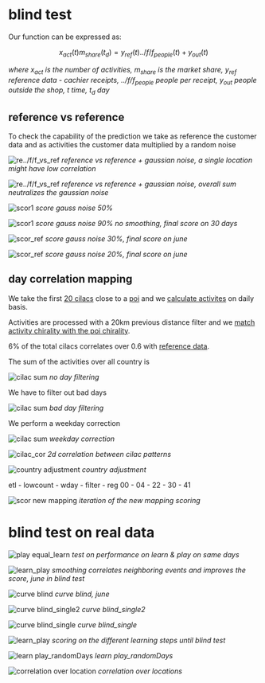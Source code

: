 # blind test
Our function can be expressed as:

$$ x_{act}(t) m_{share}(t_{d}) = y_{ref}(t) ../f/f_{people}(t) + y_{out}(t) $$

_where $x_{act}$ is the number of activities, $m_{share}$ is the market share, $y_{ref}$ reference data - cachier receipts, $../f/f_{people}$ people per receipt, $y_{out}$ people outside the shop, $t$ time, $t_{d}$ day_

## reference vs reference
To check the capability of the prediction we take as reference the customer data and as activities the customer data multiplied by a random noise

![re../f/f_vs_ref](f_mot/ref_vs_ref.png "reference vs reference")
_reference vs reference + gaussian noise, a single location might have low correlation_

![re../f/f_vs_ref](f_mot/ref_vs_ref_sum.png "reference vs reference sum")
_reference vs reference + gaussian noise, overall sum neutralizes the gaussian noise_

![scor1](../f/f_mot/score1.png "score gauss noise 0.5")
_score gauss noise 50%_

![scor1](../f/f_mot/scor_ref2ref.png "score gauss noise 0.9")
_score gauss noise 90% no smoothing, final score on 30 days_

<!-- ![scor_ref](../f/f_mot/scor_ref_vs_ref.png "score gauss noise 0.9") -->
<!-- _score gauss noise 90% with smoothing, final score on 30 days_ -->

![scor_ref](../f/f_mot/ref_vs_ref_30g.png "score gauss noise 0.3")
_score gauss noise 30%, final score on june_

![scor_ref](../f/f_mot/ref_vs_ref_20g.png "score gauss noise 0.2")
_score gauss noise 20%, final score on june_

## day correlation mapping
We take the first [20 cilacs](172.25.100.50/home/gmarelli/lav/motion/raw/tank/act_cilac.csv.gz) close to a [poi](172.25.100.50/home/gmarelli/lav/motion/raw/tank/poi.csv) and we [calculate activites](http://172.25.186.11:8000/gmarelli/geomadi/blob/master/job/activity/qsm.activity_report.tank_cilac_t1.json) on daily basis.

Activities are processed with a 20km previous distance filter and we [match activity chirality with the poi chirality](http://172.25.186.11:8000/gmarelli/geomadi/blob/master/etl/proc_tank.py).

6% of the total cilacs correlates over 0.6 with [reference data](172.25.100.50/home/gmarelli/lav/motion/raw/tank/re../f/f_year.csv.gz).

The sum of the activities over all country is

![cilac sum](../f/f_mot/cilac_sum.png "cilac sum")
_no day filtering_

We have to filter out bad days

![cilac sum](../f/f_mot/cilac_sum_filter.png "cilac sum")
_bad day filtering_

We perform a weekday correction

![cilac sum](../f/f_mot/cilac_sum_wday.png "cilac sum")
_weekday correction_

![cilac_cor](../f/f_mot/cilac_2dcor.png "cilac 2d correlation")
_2d correlation between cilac patterns_

![country adjustment](../f/f_mot/country_adjustment.png "country adjustment")
_country adjustment_

etl - lowcount - wday - filter - reg
00 - 04 - 22 - 30 - 41

![scor new mapping](../f/f_mot/scor_new_mapping.png "new mapping scoring")
_iteration of the new mapping scoring_

# blind test on real data

![play equal_learn](../f/f_mot/play_equal_learn.png "play equal_learn")
_test on performance on learn & play on same days_

![learn_play](../f/f_mot/smooth_improvement.png "smoothing improvement")
_smoothing correlates neighboring events and improves the score, june in blind test_

![curve blind](../f/f_mot/curve_blind.png "curve blind")
_curve blind, june_

![curve blind_single2](../f/f_mot/curve_blind_single2.png "curve blind_single2")
_curve blind_single2_

![curve blind_single](../f/f_mot/curve_blind_single.png "curve blind_single")
_curve blind_single_

![learn_play](../f/f_mot/learn_play_june.png "learn play june")
_scoring on the different learning steps until blind test_

![learn play_randomDays](../f/f_mot/learn_play_randomDays.png "learn play_randomDays")
_learn play_randomDays_

![correlation over location](../f/f_mot/correlation_overLocation.png "correlation over location")
_correlation over locations_

